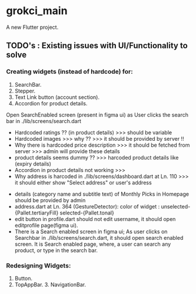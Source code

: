 # grokci_main

A new Flutter project.

## TODO's : Existing issues with UI/Functionality to solve

### Creating widgets (instead of hardcode) for:
1. SearchBar.
2. Stepper.
3. Text Link button (account section).
4. Accordion for product details.


Open SearchEnabled screen (present in figma ui) as User clicks the search bar in ./lib/screens/search.dart


- Hardcoded ratings ?? (in product details) >>> should be variable
- Hardcoded images >>> why ?? >>> it should be provided by server !!
- Why there is hardcoded price description >>> it should be fetched from server >>> admin will provide these details
- product details seems dummy ?? >>> harcoded product details like (expiry details)
- Accordion in product details not working >>>
- Why address is harcoded in ./lib/screens/dashboard.dart at Ln. 110 >>> it should either show "Select address" or user's address
<!-- - have to revisit Category placement in ./lib/screens/dashboard.dart at Ln. : 149 -->
- details (category name and subtitle text) of Monthly Picks in Homepage should be provided by admin
- address.dart at Ln. 364 (GestureDetector): color of widget : unselected-{Pallet.tertiaryFill} selected-{Pallet.tonal}
- edit button in profile.dart should not edit username, it should open editprofile page(figma ui).
- There is a Search enabled screen in figma ui; As user clicks on Searchbar in ./lib/screens/search.dart, it should open search enabled screen. It is Search enabled page, where, a user can search any product, or type in the search bar.


### Redesigning Widgets:
1. Button.
2. TopAppBar.
3. NavigationBar.